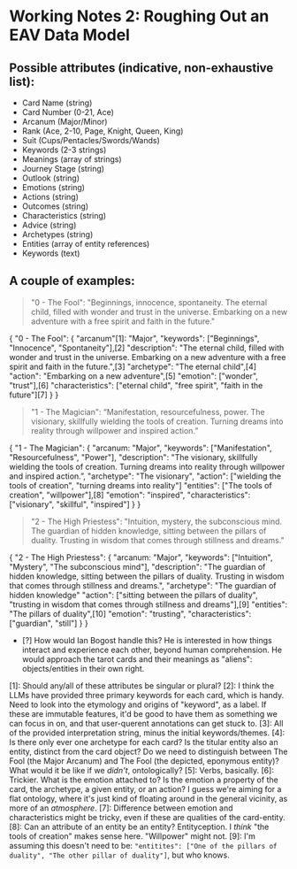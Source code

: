 # Working Notes 2: Roughing Out an EAV Data Model

## Possible attributes (indicative, non-exhaustive list):

- Card Name (string)
- Card Number (0-21, Ace)
- Arcanum (Major/Minor)
- Rank (Ace, 2-10, Page, Knight, Queen, King)
- Suit (Cups/Pentacles/Swords/Wands)
- Keywords (2-3 strings)
- Meanings (array of strings)
- Journey Stage (string)
- Outlook (string)
- Emotions (string)
- Actions (string)
- Outcomes (string)
- Characteristics (string)
- Advice (string)
- Archetypes (string)
- Entities (array of entity references)
- Keywords (text)

## A couple of examples:

> "0 - The Fool": "Beginnings, innocence, spontaneity. The eternal child, filled with wonder and trust in the universe. Embarking on a new adventure with a free spirit and faith in the future."

{
    "0 - The Fool": {
       "arcanum"[1]: "Major",
       "keywords": ["Beginnings", "Innocence", "Spontaneity"],[2]
       "description": "The eternal child, filled with wonder and trust in the universe. Embarking on a new adventure with a free spirit and faith in the future.",[3]
       "archetype": "The eternal child",[4]
       "action": "Embarking on a new adventure",[5]
       "emotion": ["wonder", "trust"],[6]
       "characteristics": ["eternal child", "free spirit", "faith in the future"][7]
    }
}

> "1 - The Magician": “Manifestation, resourcefulness, power. The visionary, skillfully wielding the tools of creation. Turning dreams into reality through willpower and inspired action.”

{
    "1 - The Magician": {
        "arcanum: "Major",
        "keywords": ["Manifestation", "Resourcefulness", "Power"],
        "description": "The visionary, skillfully wielding the tools of creation. Turning dreams into reality through willpower and inspired action.”,
        "archetype": "The visionary",
        "action": ["wielding the tools of creation", "turning dreams into reality"]
        "entities": ["The tools of creation", "willpower"],[8]
        "emotion": "inspired",
        "characteristics": ["visionary", "skillful", "inspired"]
    }
}

> "2 - The High Priestess": "Intuition, mystery, the subconscious mind. The guardian of hidden knowledge, sitting between the pillars of duality. Trusting in wisdom that comes through stillness and dreams."

{
    "2 - The High Priestess": {
        "arcanum: "Major",
        "keywords": ["Intuition", "Mystery", "The subconscious mind"],
        "description": "The guardian of hidden knowledge, sitting between the pillars of duality. Trusting in wisdom that comes through stillness and dreams.",
        "archetype": "The guardian of hidden knowledge"
        "action": ["sitting between the pillars of duality", "trusting in wisdom that comes through stillness and dreams"],[9]
        "entities": "The pillars of duality",[10]
        "emotion": "trusting",
        "characteristics": ["guardian", "still"]
    }
}

- [?] How would Ian Bogost handle this? He is interested in how things interact and experience each other, beyond human comprehension. He would approach the tarot cards and their meanings as "aliens": objects/entities in their own right.

[1]: Should any/all of these attributes be singular or plural?
[2]: I think the LLMs have provided three primary keywords for each card, which is handy. Need to look into the etymology and origins of "keyword", as a label. If these are immutable features, it'd be good to have them as something we can focus in on, and that user-querent annotations can get stuck to.
[3]: All of the provided interpretation string, minus the initial keywords/themes.
[4]: Is there only ever one archetype for each card? Is the titular entity also an entity, distinct from the card object? Do we need to distinguish between The Fool (the Major Arcanum) and The Fool (the depicted, eponymous entity)? What would it be like if we _didn't_, ontologically?
[5]: Verbs, basically.
[6]: Trickier. What is the emotion attached to? Is the emotion a property of the card, the archetype, a given entity, or an action? I guess we're aiming for a flat ontology, where it's just kind of floating around in the general vicinity, as more of an _atmosphere_.
[7]: Difference between emotion and characteristics might be tricky, even if these are qualities of the card-entity.
[8]: Can an attribute of an entity be an entity? Entityception. I _think_ "the tools of creation" makes sense here. "Willpower" might not.
[9]: I'm assuming this doesn't need to be: `"entitites": ["One of the pillars of duality", "The other pillar of duality"]`, but who knows.